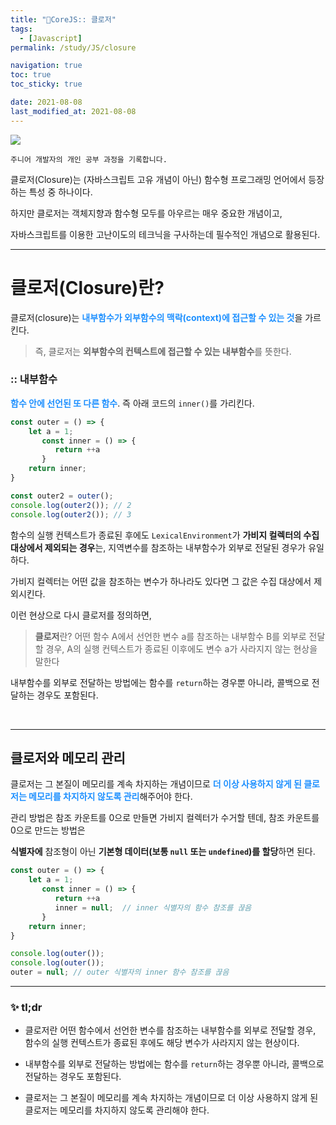 ```yaml
---
title: "🐯CoreJS:: 클로저"
tags:
  - [Javascript]
permalink: /study/JS/closure

navigation: true
toc: true
toc_sticky: true

date: 2021-08-08
last_modified_at: 2021-08-08
---
```


![](https://images.velog.io/images/april_5/post/6367da33-0b15-4bb2-814d-4cebfec6c8fe/%E1%84%8F%E1%85%B3%E1%86%AF%E1%84%85%E1%85%A9%E1%84%8C%E1%85%A5.png)

`주니어 개발자의 개인 공부 과정을 기록합니다.`


클로저(Closure)는 (자바스크립트 고유 개념이 아닌) 함수형 프로그래밍 언어에서 등장하는 특성 중 하나이다.

하지만 클로저는 객체지향과 함수형 모두를 아우르는 매우 중요한 개념이고,

자바스크립트를 이용한 고난이도의 테크닉을 구사하는데 필수적인 개념으로 활용된다.

---
# 클로저(Closure)란?
클로저(closure)는 <span style="color:dodgerblue">**내부함수가 외부함수의 맥락(context)에 접근할 수 있는 것**</span>을 가르킨다.  

>즉, 클로저는 **외부함수의 컨텍스트에 접근할 수 있는 내부함수**를 뜻한다.

### :: 내부함수
<span style="color:dodgerblue">**함수 안에 선언된 또 다른 함수**</span>. 즉 아래 코드의 `inner()`를 가리킨다.

```jsx
const outer = () => {
    let a = 1; 
       const inner = () => { 
          return ++a
       }
    return inner;
}

const outer2 = outer();
console.log(outer2()); // 2
console.log(outer2()); // 3
```
함수의 실행 컨텍스트가 종료된 후에도 `LexicalEnvironment`가 **가비지 컬렉터의 수집 대상에서 제외되는 경우**는,
지역변수를 참조하는 내부함수가 외부로 전달된 경우가 유일하다.

가비지 컬렉터는 어떤 값을 참조하는 변수가 하나라도 있다면
그 값은 수집 대상에서 제외시킨다.

이런 현상으로 다시 클로저를 정의하면,
>**클로저**란? 어떤 함수 A에서 선언한 변수 a를 참조하는 내부함수 B를 외부로 전달할 경우, A의 실행 컨텍스트가 종료된 이후에도 변수 a가 사라지지 않는 현상을 말한다

내부함수를 외부로 전달하는 방법에는 함수를 `return`하는 경우뿐 아니라, 콜백으로 전달하는 경우도 포함된다.

<br />

---
## 클로저와 메모리 관리

클로저는 그 본질이 메모리를 계속 차지하는 개념이므로 <span style="color:dodgerblue">**더 이상 사용하지 않게 된 클로저는 메모리를 차지하지 않도록 관리**</span>해주어야 한다.

관리 방법은 참조 카운트를 0으로 만들면 가비지 컬렉터가 수거할 텐데, 참조 카운트를 0으로 만드는 방법은 

**식별자에** 참조형이 아닌 **기본형 데이터(보통 `null` 또는 `undefined`)를 할당**하면 된다.

```jsx
const outer = () => {
    let a = 1; 
       const inner = () => { 
          return ++a
          inner = null;  // inner 식별자의 함수 참조를 끊음
       }
    return inner;
}

console.log(outer()); 
console.log(outer()); 
outer = null; // outer 식별자의 inner 함수 참조를 끊음
```
---

### ✨ tl;dr
- 클로저란 어떤 함수에서 선언한 변수를 참조하는 내부함수를 외부로 전달할 경우, 함수의 실행 컨텍스트가 종료된 후에도 해당 변수가 사라지지 않는 현상이다.

- 내부함수를 외부로 전달하는 방법에는 함수를 `return`하는 경우뿐 아니라, 콜백으로 전달하는 경우도 포함된다.

- 클로저는 그 본질이 메모리를 계속 차지하는 개념이므로 더 이상 사용하지 않게 된 클로저는 메모리를 차지하지 않도록 관리해야 한다.